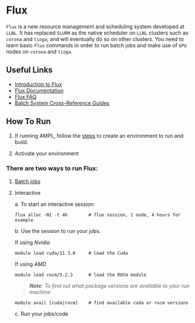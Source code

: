 # Flux

`Flux` is a new resource management and scheduling system developed at `LLNL`. It has replaced `SLURM` as the native scheduler on `LLNL` clusters such as `corona` and `tioga`, and will eventually do so on other clusters. You need to learn basic `Flux` commands in order to run batch jobs and make use of `GPU` nodes on `corona` and `tioga`.

## Useful Links

* [Introduction to Flux](https://hpc-tutorials.llnl.gov/flux/)
* [Flux Documentation](https://flux-framework.readthedocs.io/en/latest/)
* [Flux FAQ](https://flux-framework.readthedocs.io/en/latest/faqs.html)
* [Batch System Cross-Reference Guides](https://hpc.llnl.gov/banks-jobs/running-jobs/batch-system-cross-reference-guides)

## How To Run

1. If running AMPL, follow the [steps](README.md#Install) to create an environment to run and build.

2. Activate your environment

### There are two ways to run Flux:

1. [Batch jobs](https://hpc-tutorials.llnl.gov/flux/section3/)
   
2. Interactive

   a. To start an interactive session:

   ```
   flux alloc -N1 -t 4h        # flux session, 1 node, 4 hours for example
   ```

   b. Use the session to run your jobs.

   If using *Nvidia*
   ```
   module load cuda/11.3.0     # load the Cuda
   ```

   If using *AMD*

   ```
   module load rocm/5.2.3      # load the ROCm module
   ```

   > ***Note***:
   > *To find out what package versions are available to your run machine*

   ```
   module avail [cuda|rocm]    # find available cuda or rocm versions
   ```

   c. Run your jobs/code